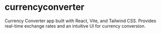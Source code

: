 # currencyconverter
Currency Converter app built with React, Vite, and Tailwind CSS. Provides real-time exchange rates and an intuitive UI for currency conversion.
